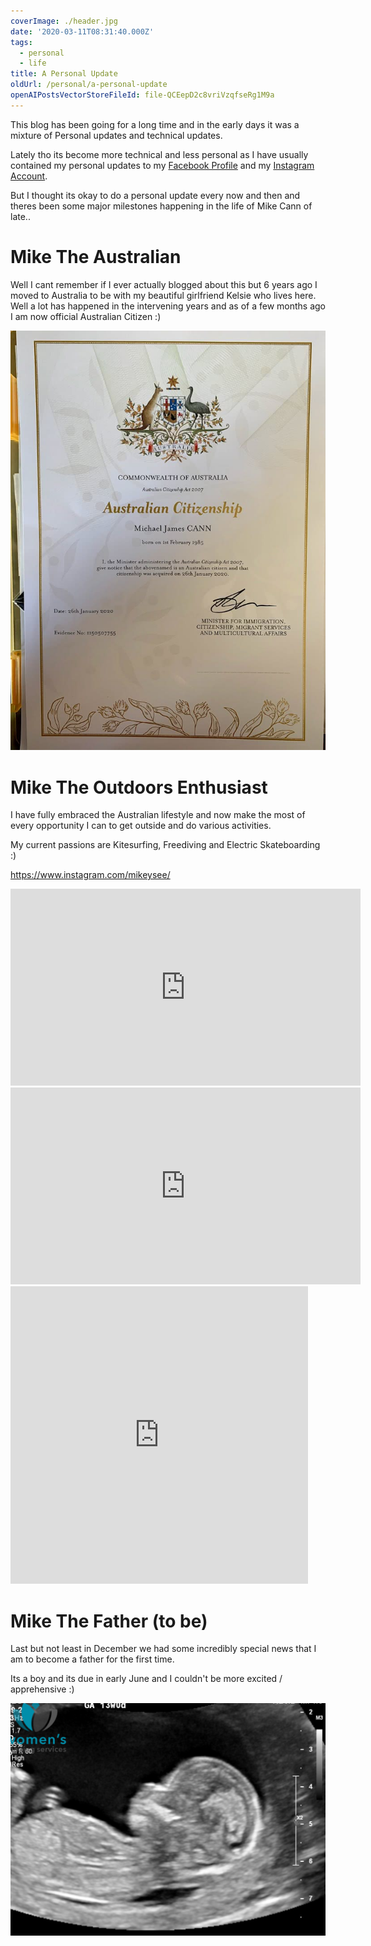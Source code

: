 ```yaml
---
coverImage: ./header.jpg
date: '2020-03-11T08:31:40.000Z'
tags:
  - personal
  - life
title: A Personal Update
oldUrl: /personal/a-personal-update
openAIPostsVectorStoreFileId: file-QCEepD2c8vriVzqfseRg1M9a
---
```


This blog has been going for a long time and in the early days it was a mixture of Personal updates and technical updates.

<!-- more -->

Lately tho its become more technical and less personal as I have usually contained my personal updates to my [Facebook Profile](https://facebook.com/mikeysee) and my [Instagram Account](https://www.instagram.com/mikeysee/).

But I thought its okay to do a personal update every now and then and theres been some major milestones happening in the life of Mike Cann of late..

# Mike The Australian

Well I cant remember if I ever actually blogged about this but 6 years ago I moved to Australia to be with my beautiful girlfriend Kelsie who lives here. Well a lot has happened in the intervening years and as of a few months ago I am now official Australian Citizen :)

![](./citizenship.jpg)

# Mike The Outdoors Enthusiast

I have fully embraced the Australian lifestyle and now make the most of every opportunity I can to get outside and do various activities.

My current passions are Kitesurfing, Freediving and Electric Skateboarding :)

https://www.instagram.com/mikeysee/

<iframe src="https://www.facebook.com/plugins/video.php?href=https%3A%2F%2Fwww.facebook.com%2Fmikeysee%2Fvideos%2F10157700052541031%2F&show_text=0&width=560" width="560" height="315" style="border:none;overflow:hidden" scrolling="no" frameborder="0" allowTransparency="true" allowFullScreen="true"></iframe>

<iframe width="560" height="315" src="https://www.youtube.com/embed/eU--BOB6owA" frameborder="0" allow="accelerometer; autoplay; encrypted-media; gyroscope; picture-in-picture" allowfullscreen></iframe>

<iframe src="https://www.facebook.com/plugins/video.php?href=https%3A%2F%2Fwww.facebook.com%2Fmikeysee%2Fvideos%2F10158156960906031%2F&show_text=0&width=476" width="476" height="476" style="border:none;overflow:hidden" scrolling="no" frameborder="0" allowTransparency="true" allowFullScreen="true"></iframe>

# Mike The Father (to be)

Last but not least in December we had some incredibly special news that I am to become a father for the first time.

Its a boy and its due in early June and I couldn't be more excited / apprehensive :)

![](./baby.png)
